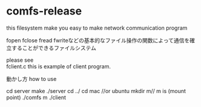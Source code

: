 # comfs-release

this filesystem make you easy to make network communication program

fopen fclose fread fwriteなどの基本的なファイル操作の関数によって通信を確立することができるファイルシステム

please see  
fclient.c 
this is example of client program.


動かし方
how to use 

cd server
make
./server
cd ../
cd mac //or ubuntu
mkdir m// m is (mount point)
./comfs m
./client

